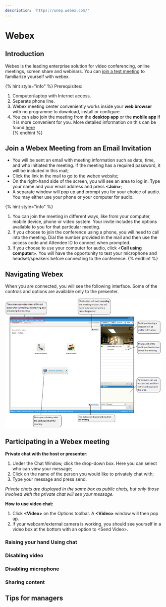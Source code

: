 ```yaml
---
description: 'https://unep.webex.com/'
---
```


# Webex

## Introduction

Webex is the leading enterprise solution for video conferencing, online meetings, screen share and webinars. You can [join a test meeting](https://www.webex.com/test-meeting.html/) to familiarize yourself with webex.

{% hint style="info" %}
Prerequisites:

1. Computer/laptop with Internet access.
2. Separate phone line.
3.  Webex meeting center conveniently works inside your **web browser** with no programme to download, install or configure.
4. You can also join the meeting from the **desktop app** or the **mobile app** if it is more convenient for you. More detailed information on this can be found [here](https://help.webex.com/en-us/ozygebb/Join-a-Cisco-Webex-Meeting)  
{% endhint %}





## Join a Webex Meeting from an Email Invitation 

* You will be sent an email with meeting information such as date, time, and who initiated the meeting. If the meeting has a required password, it will be included in this mail;
* Click the link in the mail to go to the webex website;
* On the right-hand side of the screen, you will see an area to log in. Type your name and your email address and press **&lt;Join&gt;**;
* A separate window will pop up and prompt you for your choice of audio. You may either use your phone or your computer for audio.

{% hint style="info" %}
1. You can join the meeting in different ways, like from your computer, mobile device, phone or video system. Your invite includes the options available to you for that particular meeting.   
2. If you choose to join the conference using a phone, you will need to call into the meeting. Dial the number provided in the mail and then use the access code and Attendee ID to connect when prompted.
3. If you choose to use your computer for audio, click &lt;**Call using computer&gt;**. You will have the opportunity to test your microphone and headset/speakers before connecting to the conference.
{% endhint %}

 



## Navigating Webex

When you are connected, you will see the following interface. Some of the controls and options are available only to the presenter.

![Webex Interface](../.gitbook/assets/webex.png)



 

## Participating in a Webex meeting

**Private chat with the host or presenter:**

1. Under the Chat Window, click the drop-down box. Here you can select who can view your message;
2. Click on the name of the person you would like to privately chat with;
3. Type your message and press send.

_Private chats are displayed in the same box as public chats, but only those involved with the private chat will see your message._ 

**How to use video chat:**

1. Click **&lt;Video&gt;** on the Options toolbar. A **&lt;Video&gt;** window will then pop up.
2. If your webcam/external camera is working, you should see yourself in a video box at the bottom with an option to &lt;Send Video&gt;.  



### Raising your hand Using chat

### Disabling video

### Disabling microphone

### Sharing content

## Tips for managers

